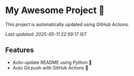 # My Awesome Project 🚀

This project is automatically updated using GitHub Actions.

_Last updated: 2025-05-11 22:59:17 IST_

## Features
- Auto-update README using Python 🐍
- Auto Git push with GitHub Actions 🤖
